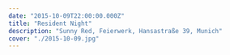 ```yaml
---
date: "2015-10-09T22:00:00.000Z"
title: "Resident Night"
description: "Sunny Red, Feierwerk, Hansastraße 39, Munich"
cover: "./2015-10-09.jpg"
---
```

